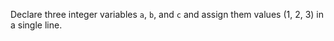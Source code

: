 Declare three integer variables `a`, `b`, and `c` and assign them values (1, 2, 3) in a single line.